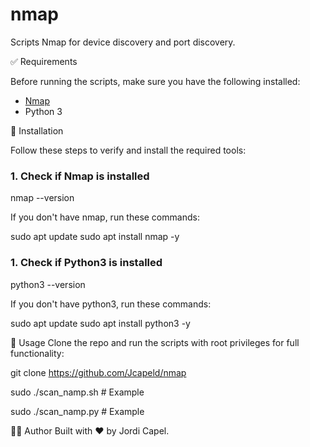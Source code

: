  # nmap
Scripts Nmap for device discovery and port discovery.

✅ Requirements

Before running the scripts, make sure you have the following installed:

- [Nmap](https://nmap.org/download.html)
- Python 3

🔧 Installation

Follow these steps to verify and install the required tools:

### 1. Check if Nmap is installed

nmap --version

If you don't have nmap, run these commands:

sudo apt update
sudo apt install nmap -y

### 1. Check if Python3 is installed

python3 --version

If you don't have python3, run these commands:

sudo apt update
sudo apt install python3 -y

🚀 Usage
Clone the repo and run the scripts with root privileges for full functionality:

git clone https://github.com/Jcapeld/nmap

sudo ./scan_namp.sh # Example

sudo ./scan_namp.py # Example


👨‍💻 Author
Built with ❤️ by Jordi Capel.

